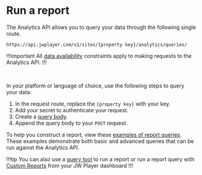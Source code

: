 # Run a report

The Analytics API allows you to query your data through the following single route.

```
https://api.jwplayer.com/v2/sites/{property key}/analytics/queries/
```

!!!important
All [data availability](..) constraints apply to making requests to the Analytics API.
!!!

<br/>

In your platform or language of choice, use the following steps to query your data:

1. In the request route, replace the `{property key}` with your key.
2. Add your secret to authenticate your request.
3. Create a <a href="../api-reference#query-body" target="_blank">query body</a>.
4. Append the query body to your `POST` request.

To help you construct a report, view these [examples of report queries](../example-report-queries). These examples demonstrate both basic and advanced queries that can be run against the Analytics API.

!!!tip
You can also use a [query tool](../run-a-report-with-tools) to run a report or run a report query with [Custom Reports](https://support.jwplayer.com/articles/how-to-use-custom-reports) from your JW Player dashboard
!!!